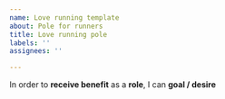 ```yaml
---
name: Love running template
about: Pole for runners
title: Love running pole
labels: ''
assignees: ''

---
```


In order to **receive benefit** as a **role**, I can **goal / desire**
